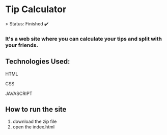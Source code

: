 <h1>Tip Calculator</h1>
> Status: Finished ✔️

### It's a web site where you can calculate your tips and split with your friends.

## Technologies Used:

HTML

CSS

JAVASCRIPT

## How to run the site

1) download the zip file
2) open the index.html
